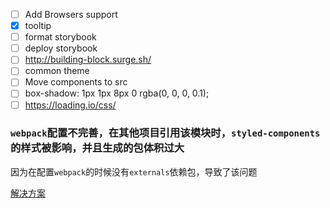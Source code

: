 - [ ] Add Browsers support
- [x] tooltip
- [ ] format storybook
- [ ] deploy storybook
- [ ] http://building-block.surge.sh/
- [ ] common theme
- [ ] Move components to src
- [ ] box-shadow: 1px 1px 8px 0 rgba(0, 0, 0, 0.1);
- [ ] https://loading.io/css/

### `webpack`配置不完善，在其他项目引用该模块时，`styled-components`的样式被影响，并且生成的包体积过大

因为在配置`webpack`的时候没有`externals`依赖包，导致了该问题

[解决方案](https://github.com/tangweikun/building-block/commit/78fa27935b37167707265ff4a9c137740406124d)
